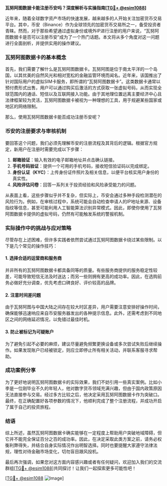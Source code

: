**瓦努阿图数据卡能注册币安吗？深度解析与实操指南[[TG💪+ @esim1088](https://t.me/s/esim1088)]**

近年来，随着全球数字资产市场的快速发展，越来越多的人开始关注加密货币交易平台。其中，币安（Binance）作为全球领先的加密货币交易所之一，备受投资者青睐。然而，对于那些希望通过虚拟身份或境外IP进行注册的用户来说，“瓦努阿图数据卡是否可以注册币安”成为了一个热门话题。本文将从多个角度对这一问题进行全面剖析，并提供实用的操作建议。

### 瓦努阿图数据卡的基本概念

首先，我们需要了解什么是瓦努阿图数据卡。瓦努阿图是位于南太平洋的一个岛国，以其优美的自然风光和相对宽松的金融监管环境而闻名。近年来，该国推出了针对国际用户的虚拟SIM卡服务，即所谓的“瓦努阿图数据卡”。这类数据卡通常以预付费形式出售，用户可以通过购买后激活的方式获取一张虚拟号码，从而实现全球范围内的通话、短信以及互联网接入功能。由于其地理位置远离主要经济中心且法律框架较为灵活，瓦努阿图数据卡被视为一种理想的工具，用于规避某些国家或地区的网络限制。

那么，使用瓦努阿图数据卡能否成功注册币安呢？

### 币安的注册要求与审核机制

要回答这个问题，我们必须先理解币安的注册流程及其背后的逻辑。根据官方规定，新用户在注册时需要完成以下步骤：

1. **邮箱验证**：输入有效的电子邮箱地址并点击确认链接。
2. **手机号码验证**：提供一个可用的手机号码，接收短信验证码以完成绑定。
3. **身份认证（KYC）**：上传身份证件照片及相关信息，以便平台核实用户身份的真实性。
4. **风险评估问卷**：回答一系列关于投资经验和风险承受能力的问题。

从表面上看，这些步骤似乎并不复杂，但实际上，币安会通过多种手段检测潜在的风险行为。例如，在审核过程中，系统可能会自动检查申请人的IP地址来源、设备指纹等信息，甚至可能利用人工智能算法识别异常模式。因此，即使你使用了瓦努阿图数据卡提供的虚拟号码，仍然有可能触发系统的警报机制。

### 实际操作中的挑战与应对策略

尽管存在上述困难，但许多实践者依然尝试通过瓦努阿图数据卡绕过某些限制。以下是几个常见的操作技巧：

#### 1. 选择合适的运营商和服务商
并非所有的瓦努阿图数据卡都具备同等的质量。有些服务商提供的服务稳定性较差，可能导致短信无法及时送达；而另一些则拥有更高的成功率。因此，在选购前务必做好充分调查，优先考虑口碑良好、评价较高的品牌。

#### 2. 注意时间差问题
由于瓦努阿图与中国大陆之间存在较大时区差异，用户需要注意安排好操作时间，确保能够迅速响应来自币安服务器发出的各种提示信息。此外，还需考虑到不同地区之间的网络延迟情况，以免错过最佳时机。

#### 3. 防止被标记为可疑账户
为了避免引起不必要的麻烦，建议尽量避免频繁更换设备或多次尝试失败后继续操作。如果发现账户已经被锁定，则应立即停止所有相关活动，并联系客服寻求帮助。

### 成功案例分享

为了更好地说明瓦努阿图数据卡的实际效果，我们不妨引用一些真实案例。比如小李是一位刚毕业不久的年轻人，他对数字货币领域充满兴趣，但由于国内政策原因无法直接参与交易。经过多方比较之后，他决定采用瓦努阿图数据卡作为突破口。最终，在正确配置好各项参数的情况下，他顺利完成了整个注册流程，并成功开启了属于自己的投资旅程。

### 结语

综上所述，虽然瓦努阿图数据卡确实能够在一定程度上帮助用户突破地域障碍，但它并不能完全保证百分之百的成功率。因此，在决定采取此类方案之前，请务必权衡利弊得失，并结合自身实际情况作出明智选择。同时也要提醒大家遵守法律法规，理性对待金融市场变化，切勿盲目跟风投机。

最后再次强调，如果您对这方面内容感兴趣或者有任何疑问，欢迎加入我们的交流群组[[TG💪+ @esim1088](https://t.me/s/esim1088)]共同探讨！让我们一起探索更多可能性吧！

[[TG💪+ @esim1088](https://t.me/s/esim1088) ![Image](https://i.postimg.cc/4NQfJmqS/Snipaste-2025-05-13-00-14-12.png)]